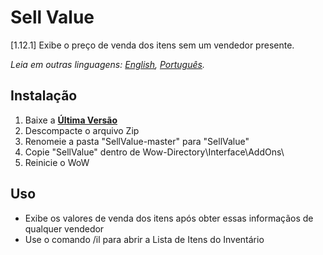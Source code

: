 # Sell Value
[1.12.1] Exibe o preço de venda dos itens sem um vendedor presente.

*Leia em outras linguagens: [English](README.md), [Português](README.ptBR.md).*

## Instalação
1. Baixe a **[Última Versão](https://github.com/ellingtonsantos/SellValue/archive/master.zip)**
2. Descompacte o arquivo Zip
3. Renomeie a pasta "SellValue-master" para "SellValue"
4. Copie "SellValue" dentro de Wow-Directory\Interface\AddOns\
5. Reinicie o WoW

## Uso
* Exibe os valores de venda dos itens após obter essas informaçãos de qualquer vendedor
* Use o comando /il para abrir a Lista de Itens do Inventário
